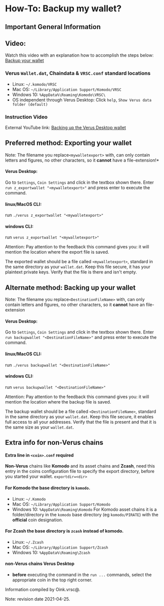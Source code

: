 # How-To: Backup my wallet?

## Important General Information

## Video:
Watch this video with an explanation how to accomplish the steps below: [Backup your wallet](https://youtu.be/ygPsdK8Trck)


### Verus `Wallet.dat`, Chaindata & `VRSC.conf` standard locations
 * Linux:		`~/.komodo/VRSC`
 * Mac OS: 	`~/Library/Application Support/Komodo/VRSC`
 * Windows 10: 	`%AppData%\Roaming\Komodo\VRSC\`
 * OS independent through Verus Desktop: Click `help`, `Show Verus data folder (default)`

### Instruction Video
External YouTube link: [Backing up the Verus Desktop wallet](https://youtu.be/ygPsdK8Trck)

## Preferred method: Exporting your wallet

Note: The filename you replace`<mywalletexport>` with, can only contain letters and figures, no other characters, so it **cannot** have a file-extension!*

#### Verus Desktop:
  Go to `Settings`, `Coin Settings` and click in the textbox shown there.
  Enter `run z_exportwallet "<mywalletexport>"` and press enter to execute the command.
#### linux/MacOS CLI:
  run `./verus z_exportwallet "<mywalletexport>"`
#### windows CLI:
  run `verus z_exportwallet "<mywalletexport>"`

Attention: Pay attention to the feedback this command gives you: it will mention the location where the export file is saved.

The exported wallet should be a file called `<mywalletexport>`, standard in the same directory as your `wallet.dat`. Keep this file secure, it has your plaintext private keys. Verify that the file is there and isn't empty.

## Alternate method: Backing up your wallet

Note: The filename you replace`<DestinationFileName>` with, can only contain letters and figures, no other characters, so it **cannot** have an file-extension

#### Verus Desktop:
   Go to `Settings`, `Coin Settings` and click in the textbox shown there.
   Enter `run backupwallet "<DestinationFileName>"` and press enter to execute the command.
#### linux/MacOS CLI:
   run `./verus backupwallet "<DestinationFileName>"`
#### windows CLI:
   run `verus backupwallet "<DestinationFileName>"`

Attention: Pay attention to the feedback this command gives you: it will mention the location where the backup file is saved.

The backup wallet should be a file called `<DestinationFileName>`, standard in the same directory as your `wallet.dat`. Keep this file secure, it enables full access to all your addresses.
Verify that the file is present and that it is the same size as your `wallet.dat`.

## Extra info for **non-Verus** chains

#### Extra line in `<coin>.conf` required
**Non-Verus** chains like **Komodo** and its asset chains and **Zcash**, need this entry in the coins configuration file to specify the export directory, before you started your wallet.
`exportdir=<dir>`

#### For Komodo the base directory is `komodo`.
* Linux:		`~/.Komodo`
* Mac OS: 	`~/Library/Application Support/Komodo`
* Windows 10: 	`%AppData%\Roaming\Komodo`
For Komodo asset chains it is a folder/directory in the `komodo` base directory (eg `komodo/PIRATE`) with the **official** coin designation.

#### For Zcash the base directory is `zcash` instead of komodo.
* Linux:		`~/.Zcash`
* Mac OS: 	`~/Library/Application Support/Zcash`
* Windows 10: 	`%AppData%\Roaming\Zcash`

#### **non-Verus** chains Verus Desktop
* **before** executing the command in the `run ...` commands, select the appropriate coin in the top right corner.

Information compiled by Oink.vrsc@.

Note: revision date 2021-04-25.
